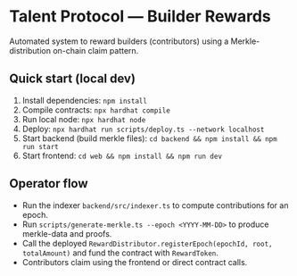 # Talent Protocol — Builder Rewards


Automated system to reward builders (contributors) using a Merkle-distribution on-chain claim pattern.


## Quick start (local dev)
1. Install dependencies: `npm install`
2. Compile contracts: `npx hardhat compile`
3. Run local node: `npx hardhat node`
4. Deploy: `npx hardhat run scripts/deploy.ts --network localhost`
5. Start backend (build merkle files): `cd backend && npm install && npm run start`
6. Start frontend: `cd web && npm install && npm run dev`


## Operator flow
- Run the indexer `backend/src/indexer.ts` to compute contributions for an epoch.
- Run `scripts/generate-merkle.ts --epoch <YYYY-MM-DD>` to produce merkle-data and proofs.
- Call the deployed `RewardDistributor.registerEpoch(epochId, root, totalAmount)` and fund the contract with `RewardToken`.
- Contributors claim using the frontend or direct contract calls.
